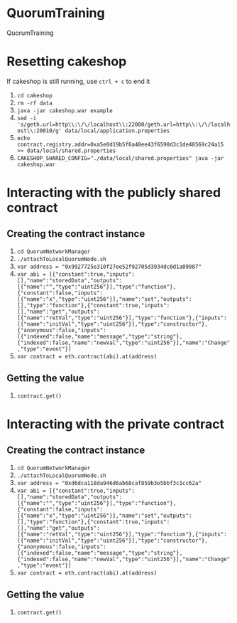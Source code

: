 # QuorumTraining
QuorumTraining

# Resetting cakeshop

If cakeshop is still running, use `ctrl + c` to end it

1. `cd cakeshop`
2. `rm -rf data`
3. `java -jar cakeshop.war example`
4. `sed -i 's/geth.url=http\\:\/\/localhost\\:22000/geth.url=http\\:\/\/localhost\\:20010/g' data/local/application.properties`
5. `echo contract.registry.addr=0xa5e0d19b5f8a48ee43f6590d3c1de48569c24a15 >> data/local/shared.properties`
6. `CAKESHOP_SHARED_CONFIG="./data/local/shared.properties" java -jar cakeshop.war`

# Interacting with the publicly shared contract

## Creating the contract instance

1. `cd QuorumNetworkManager`
2. `./attachToLocalQuorumNode.sh`
3. `var address = "0x9927725e310f27ee52f92705d3934dc0d1a09987"`
4. `var abi = [{"constant":true,"inputs":[],"name":"storedData","outputs":[{"name":"","type":"uint256"}],"type":"function"},{"constant":false,"inputs":[{"name":"x","type":"uint256"}],"name":"set","outputs":[],"type":"function"},{"constant":true,"inputs":[],"name":"get","outputs":[{"name":"retVal","type":"uint256"}],"type":"function"},{"inputs":[{"name":"initVal","type":"uint256"}],"type":"constructor"},{"anonymous":false,"inputs":[{"indexed":false,"name":"message","type":"string"},{"indexed":false,"name":"newVal","type":"uint256"}],"name":"Change","type":"event"}]`
5. `var contract = eth.contract(abi).at(address)`

## Getting the value

1. `contract.get()`

# Interacting with the private contract

## Creating the contract instance

1. `cd QuorumNetworkManager`
2. `./attachToLocalQuorumNode.sh`
3. `var address = "0xd6dca118da946d6ab68caf859b3e5bbf3c1cc62a"`
4. `var abi = [{"constant":true,"inputs":[],"name":"storedData","outputs":[{"name":"","type":"uint256"}],"type":"function"},{"constant":false,"inputs":[{"name":"x","type":"uint256"}],"name":"set","outputs":[],"type":"function"},{"constant":true,"inputs":[],"name":"get","outputs":[{"name":"retVal","type":"uint256"}],"type":"function"},{"inputs":[{"name":"initVal","type":"uint256"}],"type":"constructor"},{"anonymous":false,"inputs":[{"indexed":false,"name":"message","type":"string"},{"indexed":false,"name":"newVal","type":"uint256"}],"name":"Change","type":"event"}]`
5. `var contract = eth.contract(abi).at(address)`

## Getting the value

1. `contract.get()`
